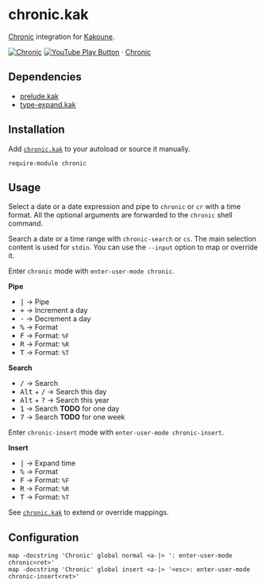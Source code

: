 # chronic.kak

[Chronic] integration for [Kakoune].

[Chronic]: https://github.com/alexherbo2/chronic
[Kakoune]: https://kakoune.org

[![Chronic](https://img.youtube.com/vi_webp/P0m9RHs_0Wo/maxresdefault.webp)](https://youtube.com/playlist?list=PLdr-HcjEDx_nVgUW8io9HG39BDyp96u3s "YouTube – Chronic")
[![YouTube Play Button](https://www.iconfinder.com/icons/317714/download/png/16)](https://youtube.com/playlist?list=PLdr-HcjEDx_nVgUW8io9HG39BDyp96u3s) · [Chronic](https://youtube.com/playlist?list=PLdr-HcjEDx_nVgUW8io9HG39BDyp96u3s)

## Dependencies

- [prelude.kak]
- [type-expand.kak]

[prelude.kak]: https://github.com/alexherbo2/prelude.kak
[type-expand.kak]: https://github.com/alexherbo2/type-expand.kak

## Installation

Add [`chronic.kak`](rc/chronic.kak) to your autoload or source it manually.

``` kak
require-module chronic
```

## Usage

Select a date or a date expression and pipe to `chronic` or `cr` with a time format.
All the optional arguments are forwarded to the `chronic` shell command.

Search a date or a time range with `chronic-search` or `cs`.
The main selection content is used for `stdin`.
You can use the `--input` option to map or override it.

Enter `chronic` mode with `enter-user-mode chronic`.

**Pipe**

- <kbd>|</kbd> → Pipe
- <kbd>+</kbd> → Increment a day
- <kbd>-</kbd> → Decrement a day
- <kbd>%</kbd> → Format
- <kbd>F</kbd> → Format: `%F`
- <kbd>R</kbd> → Format: `%R`
- <kbd>T</kbd> → Format: `%T`

**Search**

- <kbd>/</kbd> → Search
- <kbd>Alt</kbd> + <kbd>/</kbd> → Search this day
- <kbd>Alt</kbd> + <kbd>?</kbd> → Search this year
- <kbd>1</kbd> → Search **TODO** for one day
- <kbd>7</kbd> → Search **TODO** for one week

Enter `chronic-insert` mode with `enter-user-mode chronic-insert`.

**Insert**

- <kbd>|</kbd> → Expand time
- <kbd>%</kbd> → Format
- <kbd>F</kbd> → Format: `%F`
- <kbd>R</kbd> → Format: `%R`
- <kbd>T</kbd> → Format: `%T`

See [`chronic.kak`](rc/chronic.kak) to extend or override mappings.

## Configuration

``` kak
map -docstring 'Chronic' global normal <a-|> ': enter-user-mode chronic<ret>'
map -docstring 'Chronic' global insert <a-|> '<esc>: enter-user-mode chronic-insert<ret>'
```
